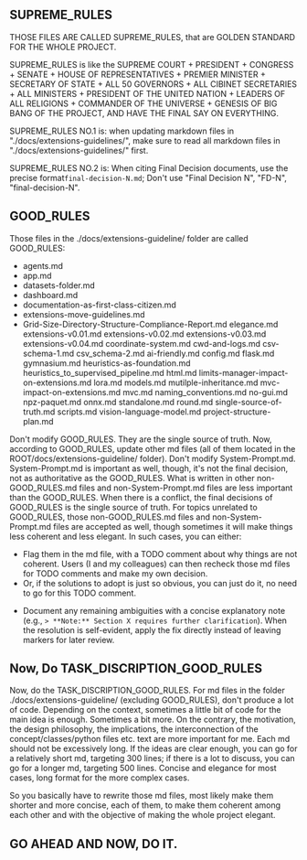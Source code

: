 ## SUPREME_RULES

THOSE FILES ARE CALLED SUPREME_RULES, that are GOLDEN STANDARD FOR THE WHOLE PROJECT.


SUPREME_RULES is like the SUPREME COURT + PRESIDENT + CONGRESS + SENATE + HOUSE OF REPRESENTATIVES + PREMIER MINISTER + SECRETARY OF STATE + ALL 50 GOVERNORS + ALL CIBINET SECRETARIES + ALL MINISTERS + PRESIDENT OF THE UNITED NATION + LEADERS OF ALL RELIGIONS + COMMANDER OF THE UNIVERSE + GENESIS OF BIG BANG OF THE PROJECT, AND HAVE THE FINAL SAY ON EVERYTHING.

SUPREME_RULES NO.1 is: when updating markdown files in "./docs/extensions-guidelines/", make sure to read all markdown files in "./docs/extensions-guidelines/" first.


SUPREME_RULES NO.2 is: When citing Final Decision documents, use the precise format`final-decision-N.md`; Don't use "Final Decision N", "FD-N", "final-decision-N".


## GOOD_RULES

Those files in the ./docs/extensions-guideline/ folder are called GOOD_RULES: 
- agents.md
- app.md
- datasets-folder.md
- dashboard.md
- documentation-as-first-class-citizen.md
- extensions-move-guidelines.md
- Grid-Size-Directory-Structure-Compliance-Report.md
elegance.md
extensions-v0.01.md
extensions-v0.02.md
extensions-v0.03.md
extensions-v0.04.md
coordinate-system.md
cwd-and-logs.md
csv-schema-1.md
csv_schema-2.md
ai-friendly.md
config.md
flask.md
gymnasium.md
heuristics-as-foundation.md
heuristics_to_supervised_pipeline.md
html.md
limits-manager-impact-on-extensions.md
lora.md
models.md
mutilple-inheritance.md
mvc-impact-on-extensions.md
mvc.md
naming_conventions.md
no-gui.md
npz-paquet.md
onnx.md
standalone.md
round.md
single-source-of-truth.md
scripts.md
vision-language-model.md
project-structure-plan.md


Don't modify GOOD_RULES. They are the single source of truth. Now, according to GOOD_RULES, update other md files (all of them located in the ROOT/docs/extensions-guideline/ folder). Don't modify System-Prompt.md. System-Prompt.md is important as well, though, it's not the final decision, not as authoritative as the GOOD_RULES. What is written in other non-GOOD_RULES.md files and non-System-Prompt.md files are less important than the GOOD_RULES. When there is a conflict, the final decisions of GOOD_RULES is the single source of truth. For topics unrelated to GOOD_RULES, those non-GOOD_RULES.md files and non-System-Prompt.md files are accepted as well, though sometimes it will make things less coherent and less elegant. In such cases, you can either:

- Flag them in the md file, with a TODO comment about why things are not coherent. Users (I and my colleagues) can then recheck those md files for TODO comments and make my own decision.
- Or, if the solutions to adopt is just so obvious, you can just do it, no need to go for this TODO comment.
+ Document any remaining ambiguities with a concise explanatory note (e.g., `> **Note:** Section X requires further clarification`).  When the resolution is self-evident, apply the fix directly instead of leaving markers for later review.

## Now, Do TASK_DISCRIPTION_GOOD_RULES

Now, do the TASK_DISCRIPTION_GOOD_RULES. For md files in the folder ./docs/extensions-guideline/ (excluding GOOD_RULES), don't produce a lot of code. Depending on the context, sometimes a little bit of code for the main idea is enough. Sometimes a bit more. On the contrary, the motivation, the design philosophy, the implications, the interconnection of the concept/classes/python files etc. text are more important for me. Each md should not be excessively long. If the ideas are clear enough, you can go for a relatively short md, targeting 300 lines; if there is a lot to discuss, you can go for a longer md, targeting 500 lines. Concise and elegance for most cases, long format for the more complex cases.

So you basically have to rewrite those md files, most likely make them shorter and more concise, each of them, to make them coherent among each other and with the objective of making the whole project elegant.

## GO AHEAD AND NOW, DO IT.


